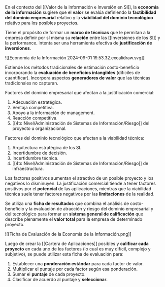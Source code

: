 En el contexto del [[Valor de la Información e Inversión en SI]], la **economía de la información** sugiere que el **valor** se evalúa definiendo la **factibilidad del dominio empresarial** relativo y la **viabilidad del dominio tecnológico** relativo para los posibles proyectos.

Tiene el propósito de formar un **marco de técnicas** que le permitan a la empresa definir por sí misma su **relación** entre las [[Inversiones de los SI]] y la performance. Intenta ser una herramienta efectiva de **justificación de inversiones**.

![[Economía de la Información 2024-09-01 19.53.32.excalidraw.svg]]

Extiende los métodos tradicionales de estimación costo-beneficio incorporando la **evaluación de beneficios intangibles** (difíciles de cuantificar). Incorpora aspectos **generadores de valor** que las técnicas tradicionales no capturan.

Factores del dominio empresarial que afectan a la justificación comercial:

1. Adecuación estratégica.
2. Ventaja competitiva.
3. Apoyo a la información de management.
4. Reacción competitiva.
5. [[4to Nivel/Administración de Sistemas de Información/Riesgo]] del proyecto u organizacional.

Factores del dominio tecnológico que afectan a la viabilidad técnica:

1. Arquitectura estratégica de los SI.
2. Incertidumbre de decisión.
3. Incertidumbre técnica.
4. [[4to Nivel/Administración de Sistemas de Información/Riesgo]] de infraestructura.

Los factores positivos aumentan el atractivo de un posible proyecto y los negativos lo disminuyen. La justificación comercial tiende a tener factores positivos por el **potencial** de las aplicaciones, mientras que la viabilidad técnica suele tener factores negativos por las **limitaciones** de la realidad.

Se utiliza una **ficha de resultados** que combina el análisis de costo-beneficio y la evaluación de atracción y riesgo del dominio empresarial y del tecnológico para formar un **sistema general de calificación** que describe plenamente el **valor total** para la empresa de determinado proyecto.

![[Ficha de Evaluación de la Economía de la Información.png]]

Luego de crear la [[Cartera de Aplicaciones]] posibles y **calificar cada proyecto** en cada uno de los factores (lo cual es muy difícil, complejo y subjetivo), se puede utilizar esta ficha de evaluación para:

1. Establecer una **ponderación estándar** para cada factor de valor.
2. Multiplicar el puntaje por cada factor según esa ponderación.
3. Sumar el **puntaje** de cada proyecto.
4. Clasificar de acuerdo al puntaje y **seleccionar**.
